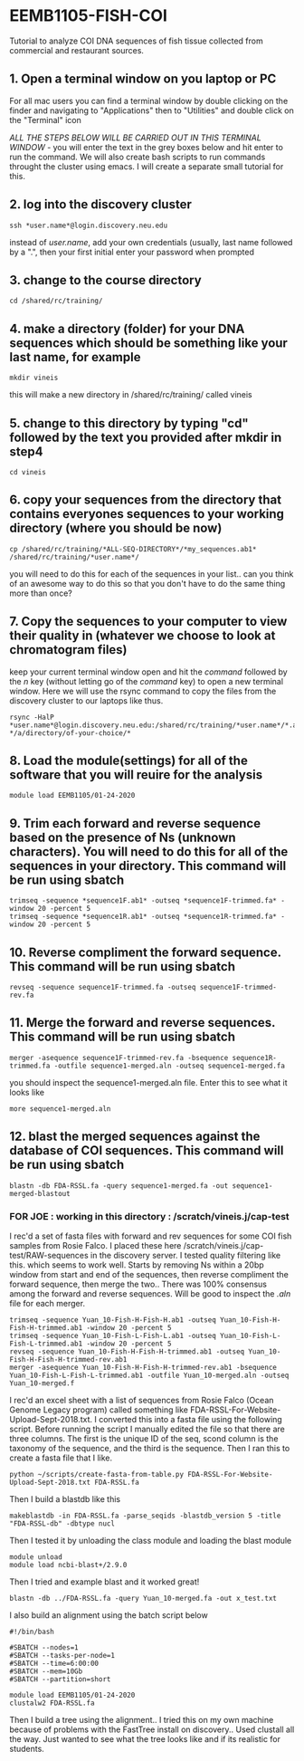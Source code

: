 # EEMB1105-FISH-COI
Tutorial to analyze COI DNA sequences of fish tissue collected from commercial and restaurant sources.

## 1.  Open a terminal window on you laptop or PC
For all mac users you can find a terminal window by double clicking on the finder and navigating to "Applications" then to "Utilities" and double click on the "Terminal" icon  

*ALL THE STEPS BELOW WILL BE CARRIED OUT IN THIS TERMINAL WINDOW* - you will enter the text in the grey boxes below and hit enter to run the command.  We will also create bash scripts to run commands throught the cluster using emacs.  I will create a separate small tutorial for this.  

## 2. log into the discovery cluster

    ssh *user.name*@login.discovery.neu.edu 

instead of *user.name*, add your own credentials (usually, last name followed by a ".", then your first initial enter your password when prompted 

## 3. change to the course directory

    cd /shared/rc/training/

## 4. make a directory (folder) for your DNA sequences which should be something like your last name, for example

    mkdir vineis

this will make a new directory in /shared/rc/training/ called vineis

## 5. change to this directory by typing "cd" followed by the text you provided after mkdir in step4

    cd vineis

## 6. copy your sequences from the directory that contains everyones sequences to your working directory (where you should be now)

    cp /shared/rc/training/*ALL-SEQ-DIRECTORY*/*my_sequences.ab1* /shared/rc/training/*user.name*/

you will need to do this for each of the sequences in your list.. can you think of an awesome way to do this so that you don't have to do the same thing more than once?

## 7. Copy the sequences to your computer to view their quality in (whatever we choose to look at chromatogram files)
keep your current terminal window open and hit the *command* followed by the *n* key (without letting go of the *command* key) to open a new terminal window.  Here we will use the rsync command to copy the files from the discovery cluster to our laptops like thus.

    rsync -HalP *user.name*@login.discovery.neu.edu:/shared/rc/training/*user.name*/*.ab1* */a/directory/of-your-choice/*

## 8.  Load the module(settings) for all of the software that you will reuire for the analysis

    module load EEMB1105/01-24-2020

## 9.  Trim each forward and reverse sequence based on the presence of Ns (unknown characters). You will need to do this for all of the sequences in your directory.  This command will be run using sbatch   

    trimseq -sequence *sequence1F.ab1* -outseq *sequence1F-trimmed.fa* -window 20 -percent 5
    trimseq -sequence *sequence1R.ab1* -outseq *sequence1R-trimmed.fa* -window 20 -percent 5

## 10.  Reverse compliment the forward sequence. This command will be run using sbatch

    revseq -sequence sequence1F-trimmed.fa -outseq sequence1F-trimmed-rev.fa

## 11.  Merge the forward and reverse sequences.  This command will be run using sbatch

    merger -asequence sequence1F-trimmed-rev.fa -bsequence sequence1R-trimmed.fa -outfile sequence1-merged.aln -outseq sequence1-merged.fa

you should inspect the sequence1-merged.aln file. Enter this to see what it looks like

    more sequence1-merged.aln

## 12.  blast the merged sequences against the database of COI sequences.  This command will be run using sbatch

    blastn -db FDA-RSSL.fa -query sequence1-merged.fa -out sequence1-merged-blastout
    
###  FOR JOE : working in this directory : /scratch/vineis.j/cap-test

I rec'd a set of fasta files with forward and rev sequences for some COI fish samples from Rosie Falco.  I placed these here /scratch/vineis.j/cap-test/RAW-sequences in the discovery server.  I tested quality filtering like this.  which seems to work well. Starts by removing Ns within a 20bp window from start and end of the sequences, then reverse compliment the forward sequence, then merge the two.. There was 100% consensus among the forward and reverse sequences.  Will be good to inspect the *.aln* file for each merger.

    trimseq -sequence Yuan_10-Fish-H-Fish-H.ab1 -outseq Yuan_10-Fish-H-Fish-H-trimmed.ab1 -window 20 -percent 5
    trimseq -sequence Yuan_10-Fish-L-Fish-L.ab1 -outseq Yuan_10-Fish-L-Fish-L-trimmed.ab1 -window 20 -percent 5
    revseq -sequence Yuan_10-Fish-H-Fish-H-trimmed.ab1 -outseq Yuan_10-Fish-H-Fish-H-trimmed-rev.ab1
    merger -asequence Yuan_10-Fish-H-Fish-H-trimmed-rev.ab1 -bsequence Yuan_10-Fish-L-Fish-L-trimmed.ab1 -outfile Yuan_10-merged.aln -outseq Yuan_10-merged.f

I rec'd an excel sheet with a list of sequences from Rosie Falco (Ocean Genome Legacy program) called something like FDA-RSSL-For-Website-Upload-Sept-2018.txt.  I converted this into a fasta file using the following script. Before running the script I manually edited the file so that there are three columns.  The first is the unique ID of the seq, scond column is the taxonomy of the sequence, and the third is the sequence.  Then I ran this to create a fasta file that I like.

    python ~/scripts/create-fasta-from-table.py FDA-RSSL-For-Website-Upload-Sept-2018.txt FDA-RSSL.fa
    
Then I build a blastdb like this

    makeblastdb -in FDA-RSSL.fa -parse_seqids -blastdb_version 5 -title "FDA-RSSL-db" -dbtype nucl
    
Then I tested it by unloading the class module and loading the blast module
    
    module unload
    module load ncbi-blast+/2.9.0
    
Then I tried and example blast and it worked great!

    blastn -db ../FDA-RSSL.fa -query Yuan_10-merged.fa -out x_test.txt
    
I also build an alignment using the batch script below

    #!/bin/bash

    #SBATCH --nodes=1
    #SBATCH --tasks-per-node=1
    #SBATCH --time=6:00:00
    #SBATCH --mem=10Gb
    #SBATCH --partition=short

    module load EEMB1105/01-24-2020
    clustalw2 FDA-RSSL.fa
    
Then I build a tree using the alignment.. I tried this on my own machine because of problems with the FastTree install on discovery.. Used clustall all the way.  Just wanted to see what the tree looks like and if its realistic for students.

    
    

    

